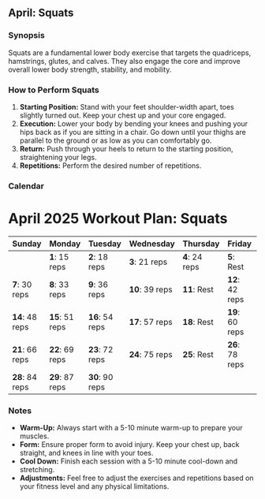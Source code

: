 ## April: Squats

### Synopsis
Squats are a fundamental lower body exercise that targets the quadriceps, hamstrings, glutes, and calves. They also engage the core and improve overall lower body strength, stability, and mobility.

### How to Perform Squats
1. **Starting Position:** Stand with your feet shoulder-width apart, toes slightly turned out. Keep your chest up and your core engaged.
2. **Execution:** Lower your body by bending your knees and pushing your hips back as if you are sitting in a chair. Go down until your thighs are parallel to the ground or as low as you can comfortably go.
3. **Return:** Push through your heels to return to the starting position, straightening your legs.
4. **Repetitions:** Perform the desired number of repetitions.

### Calendar

# April 2025 Workout Plan: Squats

| Sunday         | Monday         | Tuesday        | Wednesday      | Thursday       | Friday         | Saturday       |
|----------------|----------------|----------------|----------------|----------------|----------------|----------------|
|                | **1**: 15 reps | **2**: 18 reps | **3**: 21 reps | **4**: 24 reps | **5**: Rest    | **6**: 27 reps |
| **7**: 30 reps | **8**: 33 reps | **9**: 36 reps | **10**: 39 reps| **11**: Rest   | **12**: 42 reps| **13**: 45 reps|
| **14**: 48 reps| **15**: 51 reps| **16**: 54 reps| **17**: 57 reps| **18**: Rest   | **19**: 60 reps| **20**: 63 reps|
| **21**: 66 reps| **22**: 69 reps| **23**: 72 reps| **24**: 75 reps| **25**: Rest   | **26**: 78 reps| **27**: 81 reps|
| **28**: 84 reps| **29**: 87 reps| **30**: 90 reps|                |                |                |                |

### Notes
- **Warm-Up:** Always start with a 5-10 minute warm-up to prepare your muscles.
- **Form:** Ensure proper form to avoid injury. Keep your chest up, back straight, and knees in line with your toes.
- **Cool Down:** Finish each session with a 5-10 minute cool-down and stretching.
- **Adjustments:** Feel free to adjust the exercises and repetitions based on your fitness level and any physical limitations.